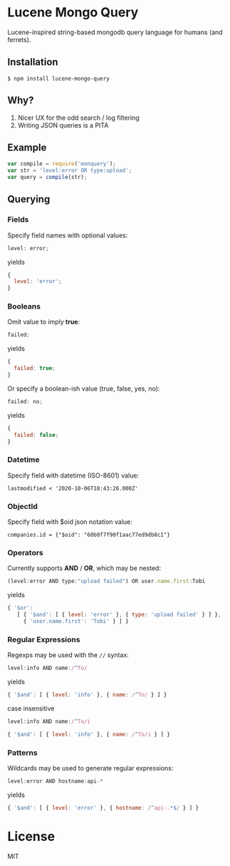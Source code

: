 # Lucene Mongo Query

Lucene-inspired string-based mongodb query language for humans (and ferrets).

## Installation

```
$ npm install lucene-mongo-query
```

## Why?

1. Nicer UX for the odd search / log filtering
2. Writing JSON queries is a PITA

## Example

```js
var compile = require('monquery');
var str = 'level:error OR type:upload';
var query = compile(str);
```

## Querying

### Fields

Specify field names with optional values:

```js
level: error;
```

yields

```js
{
  level: 'error';
}
```

### Booleans

Omit value to imply **true**:

```js
failed;
```

yields

```js
{
  failed: true;
}
```

Or specify a boolean-ish value (true, false, yes, no):

```js
failed: no;
```

yields

```js
{
  failed: false;
}
```

### Datetime

Specify field with datetime (ISO-8601) value:

```
lastmodified < '2020-10-06T18:43:26.000Z'
```

### ObjectId

Specify field with $oid json notation value:

```
companies.id = {"$oid": "60b8f7f90f1aac77ed9db8c1"}
```

### Operators

Currently supports **AND** / **OR**, which may be nested:

```js
(level:error AND type:"upload failed") OR user.name.first:Tobi
```

yields

```js
{ '$or':
   [ { '$and': [ { level: 'error' }, { type: 'upload failed' } ] },
     { 'user.name.first': 'Tobi' } ] }
```

### Regular Expressions

Regexps may be used with the `//` syntax:

```js
level:info AND name:/^To/
```

yields

```js
{ '$and': [ { level: 'info' }, { name: /^To/ } ] }
```

case insensitive

```js
level:info AND name:/^To/i
```

```js
{ '$and': [ { level: 'info' }, { name: /^To/i } ] }
```

### Patterns

Wildcards may be used to generate regular expressions:

```js
level:error AND hostname:api-*
```

yields

```js
{ '$and': [ { level: 'error' }, { hostname: /^api-.*$/ } ] }
```

# License

MIT
